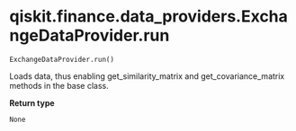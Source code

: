 # qiskit.finance.data\_providers.ExchangeDataProvider.run

`ExchangeDataProvider.run()`

Loads data, thus enabling get\_similarity\_matrix and get\_covariance\_matrix methods in the base class.

**Return type**

`None`
